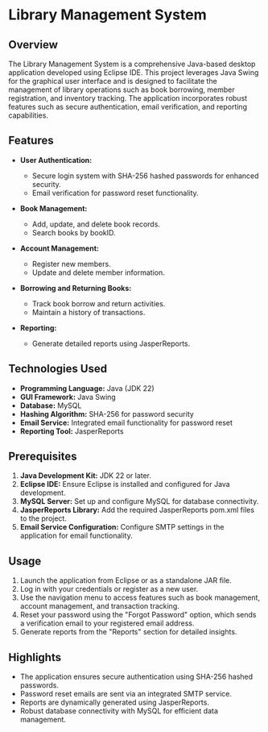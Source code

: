 # Library Management System

## Overview
The Library Management System is a comprehensive Java-based desktop application developed using Eclipse IDE. This project leverages Java Swing for the graphical user interface and is designed to facilitate the management of library operations such as book borrowing, member registration, and inventory tracking. The application incorporates robust features such as secure authentication, email verification, and reporting capabilities.

## Features
- **User Authentication:**
  - Secure login system with SHA-256 hashed passwords for enhanced security.
  - Email verification for password reset functionality.

- **Book Management:**
  - Add, update, and delete book records.
  - Search books by bookID.

- **Account Management:**
  - Register new members.
  - Update and delete member information.

- **Borrowing and Returning Books:**
  - Track book borrow and return activities.
  - Maintain a history of transactions.

- **Reporting:**
  - Generate detailed reports using JasperReports.

## Technologies Used
- **Programming Language:** Java (JDK 22)
- **GUI Framework:** Java Swing
- **Database:** MySQL
- **Hashing Algorithm:** SHA-256 for password security
- **Email Service:** Integrated email functionality for password reset
- **Reporting Tool:** JasperReports

## Prerequisites
1. **Java Development Kit:** JDK 22 or later.
2. **Eclipse IDE:** Ensure Eclipse is installed and configured for Java development.
3. **MySQL Server:** Set up and configure MySQL for database connectivity.
4. **JasperReports Library:** Add the required JasperReports pom.xml files to the project.
5. **Email Service Configuration:** Configure SMTP settings in the application for email functionality.

## Usage
1. Launch the application from Eclipse or as a standalone JAR file.
2. Log in with your credentials or register as a new user.
3. Use the navigation menu to access features such as book management, account management, and transaction tracking.
4. Reset your password using the "Forgot Password" option, which sends a verification email to your registered email address.
5. Generate reports from the "Reports" section for detailed insights.

## Highlights
- The application ensures secure authentication using SHA-256 hashed passwords.
- Password reset emails are sent via an integrated SMTP service.
- Reports are dynamically generated using JasperReports.
- Robust database connectivity with MySQL for efficient data management.
